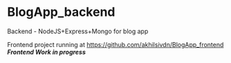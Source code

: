 # BlogApp_backend
Backend  - NodeJS+Express+Mongo for blog app

Frontend project running at https://github.com/akhilsivdn/BlogApp_frontend 
***Frontend Work in progress***
